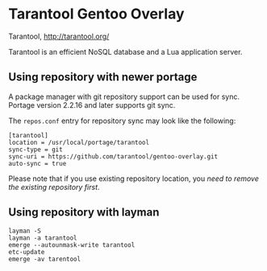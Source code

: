 Tarantool Gentoo Overlay
========================

Tarantool, http://tarantool.org/

Tarantool is an efficient NoSQL database and a Lua application server.

Using repository with newer portage
-----------------------------------

A package manager with git repository support can be used for sync.
Portage version 2.2.16 and later supports git sync.

The `repos.conf` entry for repository sync may look like the following:

    [tarantool]
    location = /usr/local/portage/tarantool
    sync-type = git
    sync-uri = https://github.com/tarantool/gentoo-overlay.git
    auto-sync = true

Please note that if you use existing repository location, you *need to
remove the existing repository first*.


Using repository with layman
----------------------------

    layman -S
    layman -a tarantool
    emerge --autounmask-write tarantool
    etc-update
    emerge -av tarentool
